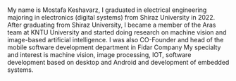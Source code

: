 ###
My name is Mostafa Keshavarz, I graduated in electrical engineering majoring in electronics (digital systems) from Shiraz University in 2022. After graduating from Shiraz University, I became a member of the Aras team at KNTU University and started doing research on machine vision and image-based artificial intelligence. I was also CO-Founder and head of the mobile software development department in Fidar Company
My specialty and interest is machine vision, image processing, IOT, software development based on desktop and Android and development of embedded systems.
<!--
**mostafaksh78/mostafaksh78** is a ✨ _special_ ✨ repository because its `README.md` (this file) appears on your GitHub profile.

Here are some ideas to get you started:

- 🔭 I’m currently working on ...
- 🌱 I’m currently learning ...
- 👯 I’m looking to collaborate on ...
- 🤔 I’m looking for help with ...
- 💬 Ask me about ...
- 📫 How to reach me: ...
- 😄 Pronouns: ...
- ⚡ Fun fact: ...
-->
